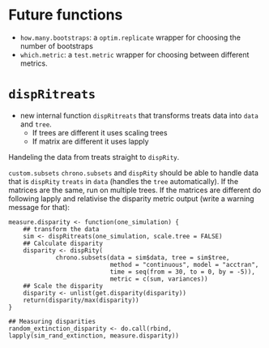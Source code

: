 # Future functions
 * `how.many.bootstraps`: a `optim.replicate` wrapper for choosing the number of bootstraps
 * `which.metric`: a `test.metric` wrapper for choosing between different metrics.


# `dispRitreats`

 * new internal function `dispRitreats` that transforms treats data into `data` and `tree`.
    * If trees are different it uses scaling trees
    * If matrix are different it uses lapply




Handeling the data from treats straight to `dispRity`.

`custom.subsets` `chrono.subsets` and `dispRity` should be able to handle data that is `dispRity` `treats` in `data` (handles the `tree` automatically). If the matrices are the same, run on multiple trees. If the matrices are different do following lapply and relativise the disparity metric output (write a warning message for that):

```
measure.disparity <- function(one_simulation) {
    ## transform the data
    sim <- dispRitreats(one_simulation, scale.tree = FALSE)
    ## Calculate disparity
    disparity <- dispRity(
             chrono.subsets(data = sim$data, tree = sim$tree,
                            method = "continuous", model = "acctran",
                            time = seq(from = 30, to = 0, by = -5)),
                            metric = c(sum, variances))
    ## Scale the disparity
    disparity <- unlist(get.disparity(disparity))
    return(disparity/max(disparity))
}

## Measuring disparities
random_extinction_disparity <- do.call(rbind, lapply(sim_rand_extinction, measure.disparity))
```